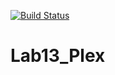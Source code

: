 [![Build Status](https://www.travis-ci.com/kendare/Lab13_Plex.svg?branch=main)](https://www.travis-ci.com/kendare/Lab13_Plex)

# Lab13_Plex